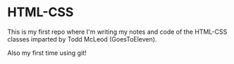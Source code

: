 # HTML-CSS

This is my first repo where I'm writing my notes and code of the HTML-CSS classes imparted by Todd McLeod (GoesToEleven).


Also my first time using git!
